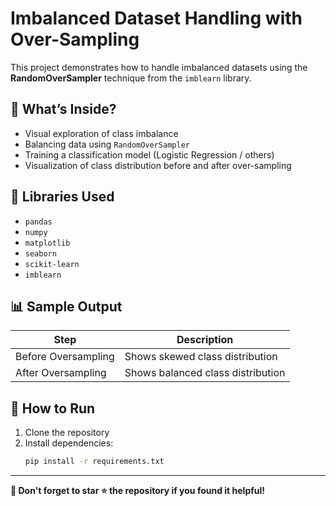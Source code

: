 # Imbalanced Dataset Handling with Over-Sampling

This project demonstrates how to handle imbalanced datasets using the **RandomOverSampler** technique from the `imblearn` library.

## 📌 What’s Inside?

- Visual exploration of class imbalance
- Balancing data using `RandomOverSampler`
- Training a classification model (Logistic Regression / others)
- Visualization of class distribution before and after over-sampling

## 🧰 Libraries Used

- `pandas`
- `numpy`
- `matplotlib`
- `seaborn`
- `scikit-learn`
- `imblearn`

## 📊 Sample Output

| Step | Description |
|------|-------------|
| Before Oversampling | Shows skewed class distribution |
| After Oversampling | Shows balanced class distribution |

## 🚀 How to Run

1. Clone the repository
2. Install dependencies:  
   ```bash
   pip install -r requirements.txt
---

**📌 Don't forget to star ⭐ the repository if you found it helpful!**
